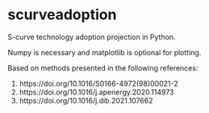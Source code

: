 # scurveadoption
S-curve technology adoption projection in Python.

Numpy is necessary and matplotlib is optional for plotting.

Based on methods presented in the following references:
<ol>
  <li>https://doi.org/10.1016/S0166-4972(98)00021-2</li>
  <li>https://doi.org/10.1016/j.apenergy.2020.114973</li>
  <li>https://doi.org/10.1016/j.dib.2021.107662</li>
</ol>
